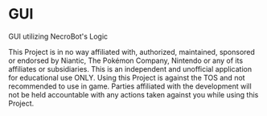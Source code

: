 # GUI
GUI utilizing NecroBot's Logic


 This Project is in no way affiliated with, authorized, maintained, sponsored or endorsed by Niantic, The Pokémon Company, Nintendo or any of its affiliates or subsidiaries. This is an independent and unofficial application for educational use ONLY. Using this Project is against the TOS and not recommended to use in game. Parties affiliated with the development will not be held accountable with any actions taken against you while using this Project.
